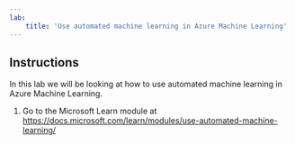```yaml
---
lab:
    title: 'Use automated machine learning in Azure Machine Learning'
---
```


## Instructions
In this lab we will be looking at how to use automated machine learning in Azure Machine Learning.

1.	Go to the Microsoft Learn module at https://docs.microsoft.com/learn/modules/use-automated-machine-learning/

